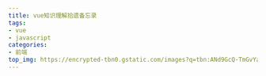 ```yaml
---
title: vue知识理解拾遗备忘录
tags:
- vue
- javascript
categories:
- 前端
top_img: https://encrypted-tbn0.gstatic.com/images?q=tbn:ANd9GcQ-TmGvYa2PHLviBU8l6ihmeif7nYDFFwy71SjLjZhjT5p4peXN&s
---
```

